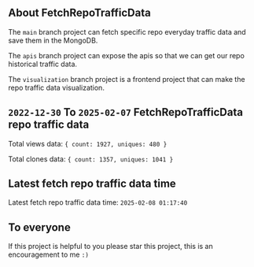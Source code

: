 ## About FetchRepoTrafficData

The `main` branch project can fetch specific repo everyday traffic data and save them in the MongoDB.

The `apis` branch project can expose the apis so that we can get our repo historical traffic data.

The `visualization` branch project is a frontend project that can make the repo traffic data visualization.

## `2022-12-30` To `2025-02-07` FetchRepoTrafficData repo traffic data

Total views data: `{ count: 1927, uniques: 480 }`

Total clones data: `{ count: 1357, uniques: 1041 }`

## Latest fetch repo traffic data time

Latest fetch repo traffic data time: `2025-02-08 01:17:40`

## To everyone

If this project is helpful to you please star this project, this is an encouragement to me `:)`



